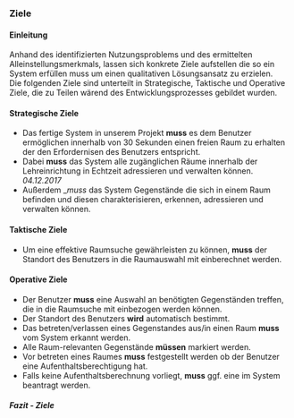 ### Ziele

#### Einleitung
Anhand des identifizierten Nutzungsproblems und des ermittelten Alleinstellungsmerkmals, lassen sich konkrete Ziele aufstellen die so ein System  erfüllen muss um einen qualitativen Lösungsansatz zu erzielen.   
Die folgenden Ziele sind unterteilt in Strategische, Taktische und Operative Ziele, die zu Teilen wärend des Entwicklungsprozesses gebildet wurden.

#### Strategische Ziele   
* Das fertige System in unserem Projekt __muss__ es dem Benutzer ermöglichen innerhalb von 30 Sekunden einen freien Raum zu erhalten der den Erfordernisen des Benutzers entspricht. 
* Dabei __muss__ das System alle zugänglichen Räume innerhalb der Lehreinrichtung in Echtzeit adressieren und verwalten können.  
*04.12.2017*   
* Außerdem __muss_ das System Gegenstände die sich in einem Raum befinden und diesen charakterisieren, erkennen, adressieren und verwalten können.


#### Taktische Ziele   
* Um eine effektive Raumsuche gewährleisten zu können, __muss__ der Standort des Benutzers in die Raumauswahl mit einberechnet werden.

<!-- Um auf unterschiedliche Rauminhalte eingehen zu können, __sollte__ jeder einzelne Raum mit zugehörigen Informationen über seine Ausstattung angereichert werden.    
Diese Rauminformationen __müssen__ innerhalb eines persistenten Datenspeichers gespeichert, und auf Anfrage an eine Verarbeitungseinheit geschickt werden.    
Diese Verarbeitungseinheit __muss__ ein Server sein der die Informationen in den persistenten Datenspeicher schreiben und lesen kann.    
Außerdem __muss__ der Server diese Informationen algorithmisch anreichern und dem Benutzer an seinem Endgerät präsentieren können. 
*abändern da taktische ziele mehr Anforderungen sind, 04.12.2017*  
-->
 

#### Operative Ziele
* Der Benutzer __muss__ eine Auswahl an benötigten Gegenständen treffen, die in die Raumsuche mit einbezogen werden können.
* Der Standort des Benutzers __wird__ automatisch bestimmt.
* Das betreten/verlassen eines Gegenstandes aus/in einen Raum __muss__ vom System erkannt werden.
* Alle Raum-relevanten Gegenstände __müssen__ markiert werden.
* Vor betreten eines Raumes __muss__ festgestellt werden ob der Benutzer eine Aufenthaltsberechtigung hat.
* Falls keine Aufenthaltsberechnung vorliegt, __muss__ ggf. eine im System beantragt werden.


##### Fazit - Ziele




